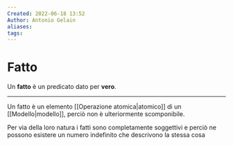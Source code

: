 ```yaml
---
Created: 2022-06-18 13:52
Author: Antonio Gelain
aliases: 
tags:
---
```


# Fatto

Un **fatto** è un predicato dato per **vero**.

---

Un fatto è un elemento [[Operazione atomica|atomico]] di un [[Modello|modello]], perciò non è ulteriormente scomponibile.

Per via della loro natura i fatti sono completamente soggettivi e perciò ne possono esistere un numero indefinito che descrivono la stessa cosa